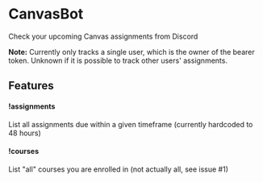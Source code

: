 # CanvasBot
Check your upcoming Canvas assignments from Discord

**Note:** Currently only tracks a single user, which is the owner of the bearer token. Unknown if it is possible to track other users' assignments.

## Features
#### !assignments
List all assignments due within a given timeframe (currently hardcoded to 48 hours)
#### !courses
List "all" courses you are enrolled in
(not actually all, see issue #1)


